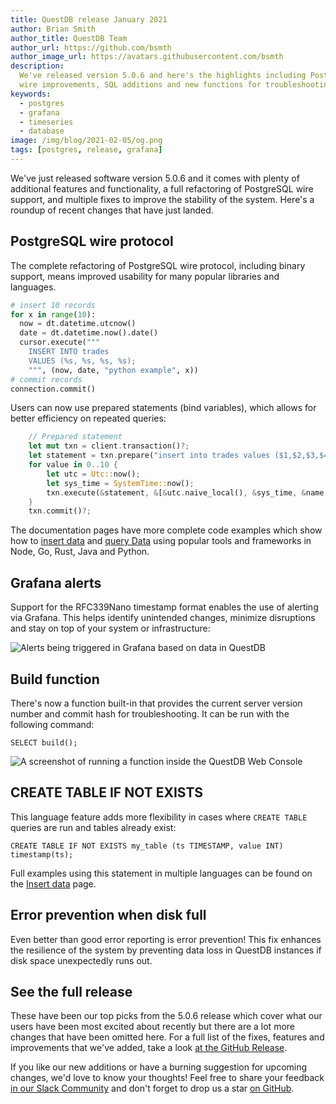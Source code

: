 ```yaml
---
title: QuestDB release January 2021
author: Brian Smith
author_title: QuestDB Team
author_url: https://github.com/bsmth
author_image_url: https://avatars.githubusercontent.com/bsmth
description:
  We've released version 5.0.6 and here's the highlights including PostgreSQL
  wire improvements, SQL additions and new functions for troubleshooting
keywords:
  - postgres
  - grafana
  - timeseries
  - database
image: /img/blog/2021-02-05/og.png
tags: [postgres, release, grafana]
---
```


We've just released software version 5.0.6 and it comes with plenty of
additional features and functionality, a full refactoring of PostgreSQL wire
support, and multiple fixes to improve the stability of the system. Here's a
roundup of recent changes that have just landed.

<!--truncate-->

## PostgreSQL wire protocol

The complete refactoring of PostgreSQL wire protocol, including binary support,
means improved usability for many popular libraries and languages.

```python title="Parameterized queries in Python"
# insert 10 records
for x in range(10):
  now = dt.datetime.utcnow()
  date = dt.datetime.now().date()
  cursor.execute("""
    INSERT INTO trades
    VALUES (%s, %s, %s, %s);
    """, (now, date, "python example", x))
# commit records
connection.commit()
```

Users can now use prepared statements (bind variables), which allows for better
efficiency on repeated queries:

```rust title="Prepared statement in Rust"
    // Prepared statement
    let mut txn = client.transaction()?;
    let statement = txn.prepare("insert into trades values ($1,$2,$3,$4)")?;
    for value in 0..10 {
        let utc = Utc::now();
        let sys_time = SystemTime::now();
        txn.execute(&statement, &[&utc.naive_local(), &sys_time, &name, &value])?;
    }
    txn.commit()?;

```

The documentation pages have more complete code examples which show how to
[insert data](/docs/develop/insert-data#postgres-compatibility) and
[query Data](/docs/develop/query-data#postgres-compatibility) using popular
tools and frameworks in Node, Go, Rust, Java and Python.

## Grafana alerts

Support for the RFC339Nano timestamp format enables the use of alerting via
Grafana. This helps identify unintended changes, minimize disruptions and stay
on top of your system or infrastructure:

![Alerts being triggered in Grafana based on data in QuestDB](/img/blog/2021-02-05/grafana-alerts.png)

## Build function

There's now a function built-in that provides the current server version number
and commit hash for troubleshooting. It can be run with the following command:

```questdb-sql
SELECT build();
```

![A screenshot of running a function inside the QuestDB Web Console](/img/blog/2021-02-05/build-function.png)

## CREATE TABLE IF NOT EXISTS

This language feature adds more flexibility in cases where `CREATE TABLE`
queries are run and tables already exist:

```questdb-sql
CREATE TABLE IF NOT EXISTS my_table (ts TIMESTAMP, value INT) timestamp(ts);
```

Full examples using this statement in multiple languages can be found on the
[Insert data](/docs/develop/insert-data#postgres-compatibility) page.

## Error prevention when disk full

Even better than good error reporting is error prevention! This fix enhances the
resilience of the system by preventing data loss in QuestDB instances if disk
space unexpectedly runs out.

## See the full release

These have been our top picks from the 5.0.6 release which cover what our users
have been most excited about recently but there are a lot more changes that have
been omitted here. For a full list of the fixes, features and improvements that
we've added, take a look
[at the GitHub Release](https://github.com/questdb/questdb/releases/tag/5.0.6).

If you like our new additions or have a burning suggestion for upcoming changes,
we'd love to know your thoughts! Feel free to share your feedback
[in our Slack Community]({@slackUrl@}) and don't forget to drop us a star
[on GitHub]({@githubUrl@}).
